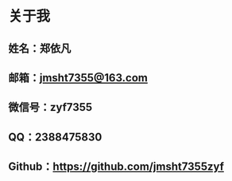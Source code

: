 # 关于我



## 姓名：郑依凡

## 邮箱：jmsht7355@163.com

## 微信号：zyf7355

## QQ：2388475830

## Github：https://github.com/jmsht7355zyf
